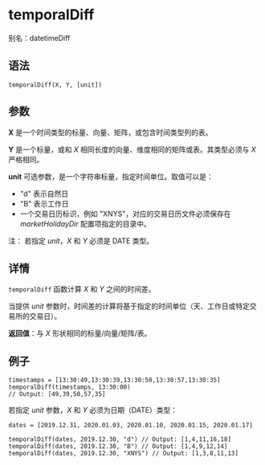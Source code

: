 # temporalDiff

别名：datetimeDiff

## 语法

`temporalDiff(X, Y, [unit])`

## 参数

**X** 是一个时间类型的标量、向量、矩阵，或包含时间类型列的表。

**Y** 是一个标量，或和 *X* 相同长度的向量、维度相同的矩阵或表。其类型必须与 *X* 严格相同。

**unit** 可选参数，是一个字符串标量，指定时间单位。取值可以是：

* "d" 表示自然日
* "B" 表示工作日
* 一个交易日历标识，例如 "XNYS"，对应的交易日历文件必须保存在 *marketHolidayDir* 配置项指定的目录中。

注： 若指定 *unit*，*X* 和 *Y* 必须是 DATE 类型。

## 详情

`temporalDiff` 函数计算 *X* 和 *Y* 之间的时间差。

当提供 *unit* 参数时，时间差的计算将基于指定的时间单位（天、工作日或特定交易所的交易日）。

**返回值**：与 *X* 形状相同的标量/向量/矩阵/表。

## 例子

```
timestamps = [13:30:49,13:30:39,13:30:50,13:30:57,13:30:35]
temporalDiff(timestamps, 13:30:00)
// Output: [49,39,50,57,35]
```

若指定 *unit* 参数，*X* 和 *Y* 必须为日期（DATE）类型：

```
dates = [2019.12.31, 2020.01.03, 2020.01.10, 2020.01.15, 2020.01.17]

temporalDiff(dates, 2019.12.30, "d") // Output: [1,4,11,16,18]
temporalDiff(dates, 2019.12.30, "B") // Output: [1,4,9,12,14]
temporalDiff(dates, 2019.12.30, "XNYS") // Output: [1,3,8,11,13]
```


